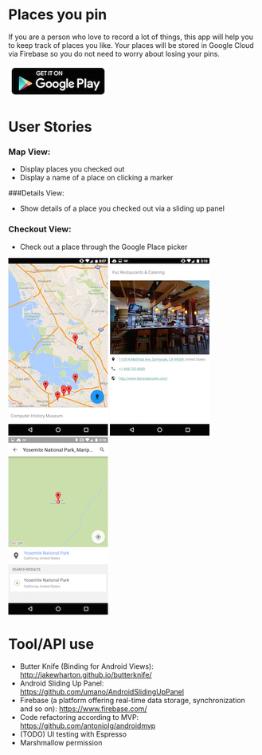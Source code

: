 # Places you pin
If you are a person who love to record a lot of things, this app will help you to keep track of places you like. 
Your places will be stored in Google Cloud via Firebase so you do not need to worry about losing your pins.

[1]: https://play.google.com/store/apps/details?id=com.hjchoi.locationcheckout
[2]: https://raw.githubusercontent.com/hellohj/LocationCheckOut/master/images/google-play-badge.png
[![Places you pin app][2]][1]

# User Stories
### Map View:
* Display places you checked out
* Display a name of a place on clicking a marker

###Details View:
* Show details of a place you checked out via a sliding up panel

### Checkout View:
* Check out a place through the Google Place picker

![Main Map with places you pinned](https://raw.githubusercontent.com/hellohj/LocationCheckOut/master/images/1.png)
![add a place](https://raw.githubusercontent.com/hellohj/LocationCheckOut/master/images/2.png)
![details of a place](https://raw.githubusercontent.com/hellohj/LocationCheckOut/master/images/3.png)

# Tool/API use
* Butter Knife (Binding for Android Views): http://jakewharton.github.io/butterknife/
* Android Sliding Up Panel: https://github.com/umano/AndroidSlidingUpPanel
* Firebase (a platform offering real-time data storage, synchronization and so on): https://www.firebase.com/
* Code refactoring according to MVP: https://github.com/antoniolg/androidmvp
* (TODO) UI testing with Espresso
* Marshmallow permission
